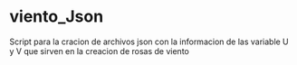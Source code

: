# viento_Json
Script para la cracion de archivos json con la informacion de las variable U y V que sirven en la creacion de rosas de viento

